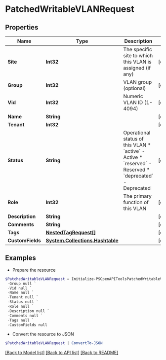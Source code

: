 # PatchedWritableVLANRequest
## Properties

Name | Type | Description | Notes
------------ | ------------- | ------------- | -------------
**Site** | **Int32** | The specific site to which this VLAN is assigned (if any) | [optional] 
**Group** | **Int32** | VLAN group (optional) | [optional] 
**Vid** | **Int32** | Numeric VLAN ID (1-4094) | [optional] 
**Name** | **String** |  | [optional] 
**Tenant** | **Int32** |  | [optional] 
**Status** | **String** | Operational status of this VLAN  * &#x60;active&#x60; - Active * &#x60;reserved&#x60; - Reserved * &#x60;deprecated&#x60; - Deprecated | [optional] 
**Role** | **Int32** | The primary function of this VLAN | [optional] 
**Description** | **String** |  | [optional] 
**Comments** | **String** |  | [optional] 
**Tags** | [**NestedTagRequest[]**](NestedTagRequest.md) |  | [optional] 
**CustomFields** | [**System.Collections.Hashtable**](AnyType.md) |  | [optional] 

## Examples

- Prepare the resource
```powershell
$PatchedWritableVLANRequest = Initialize-PSOpenAPIToolsPatchedWritableVLANRequest  -Site null `
 -Group null `
 -Vid null `
 -Name null `
 -Tenant null `
 -Status null `
 -Role null `
 -Description null `
 -Comments null `
 -Tags null `
 -CustomFields null
```

- Convert the resource to JSON
```powershell
$PatchedWritableVLANRequest | ConvertTo-JSON
```

[[Back to Model list]](../README.md#documentation-for-models) [[Back to API list]](../README.md#documentation-for-api-endpoints) [[Back to README]](../README.md)


